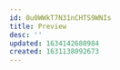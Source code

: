 ```yaml
---
id: 0u0WWkT7N31nCHTS9WNIs
title: Preview
desc: ''
updated: 1634142680984
created: 1631138092673
---
```



